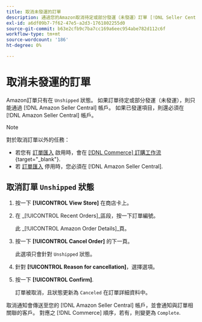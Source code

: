 ```yaml
---
title: 取消未發運的訂單
description: 通過您的Amazon取消待定或部分發運（未發運）訂單 [!DNL Seller Central] 帳戶。
exl-id: a6df09b7-7f62-47e5-a2d3-1761802255d0
source-git-commit: b63e2cfb9c7ba7cc169a6eec954abe782d112c6f
workflow-type: tm+mt
source-wordcount: '186'
ht-degree: 0%

---
```


# 取消未發運的訂單

Amazon訂單只有在 `Unshipped` 狀態。 如果訂單待定或部分發運（未發運），則只能通過 [!DNL Amazon Seller Central] 帳戶。 如果已發運項目，則還必須在 [!DNL Amazon Seller Central] 帳戶。

>[!NOTE]
>
>對於取消訂單以外的任務：
>
>- 若您有 [訂單匯入](./order-settings.md) 啟用時，會在 [[!DNL Commerce] 訂購工作流](https://docs.magento.com/user-guide/sales/orders.html){target="_blank"}.
>- 若 [訂單匯入](./order-settings.md) 停用時，您必須在 [!DNL Amazon Seller Central].


## 取消訂單 `Unshipped` 狀態

1. 按一下 **[!UICONTROL View Store]** 在商店卡上。

1. 在 _[!UICONTROL Recent Orders]_區段，按一下訂單編號。

   此 _[!UICONTROL Amazon Order Details]_頁。

1. 按一下 **[!UICONTROL Cancel Order]** 的下一頁。

   此選項只會針對 `Unshipped` 狀態。

1. 針對 **[!UICONTROL Reason for cancellation]**，選擇選項。

1. 按一下 **[!UICONTROL Confirm]**.

   訂單被取消，且狀態更新為 `Canceled` 在訂單詳細資料中。

取消通知會傳送至您的 [!DNL Amazon Seller Central] 帳戶，並會通知與訂單相關聯的客戶。 對應之 [!DNL Commerce] 順序，若有，則變更為 `Complete`.
